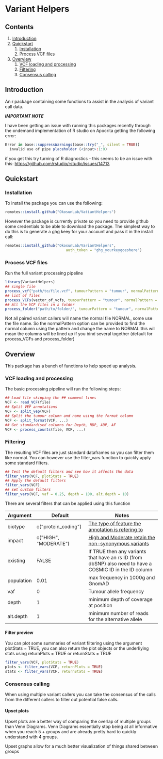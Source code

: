 # Variant Helpers

## Contents

1. [Introduction](#introduction)
2. [Quickstart](#quickstart)
    1. [Installation](#installation)
    2. [Process VCF files](#process-vcf-files)
3. [Overview](#overview)
    1. [VCF loading and processing](#vcf-loading-and-processing)
    2. [Filtering](#filtering)
    3. [Consensus calling](#Consensus-calling)

## Introduction

An r package containing some functions to assist in the analysis of variant call data.

***IMPORTANT NOTE***

I have been getting an issue with running this packages recently through the ondemand implementation of R studio on Apocrita getting the following error:

```r
Error in base::suppressWarnings(base::try("_", silent = TRUE))
  invalid use of pipe placeholder (<input>:1:0)
```

if you get this try turning of R diagnostics - this seems to be an issue with this: https://github.com/rstudio/rstudio/issues/14713

## Quickstart

### Installation

To install the package you can use the following:

```r
remotes::install.github("OkosunLab/VatiantHelpers")
```

However the package is currently private so you need to provide github some credentials to be able to download the package. The simplest way to do this is to generate a ghg keey for your account and pass it in the install call:

```r
remotes::install_github("OkosunLab/VariantHelpers",
                            auth_token = "ghg_yourkeygoeshere")
```

### Process VCF files

Run the full variant processing pipeline

```r
library(VariantHelpers)
## single file
process_vcf("path/to/file.vcf", tumourPattern = "tumour", normalPattern = "normal")
## list of files
process_VCFs(vector_of_vcfs, tumourPattern = "tumour", normalPattern = "normal")
## All the VCF files in a folder
process_folder("path/to/folder/", tumourPattern = "tumour", normalPattern = "normal")
```

Not all paired variant callers will name the normal file NORMAL, some use the file name. So the normalPattern option can be provided to find the normal column using the pattern and change the name to NORMAL this will mean the columns will be lined up if you bind several together (default for process_VCFs and process_folder)

## Overview

This package has a bunch of functions to help speed up analysis.

### VCF loading and processing

The basic processing pipeline will run the following steps:

```r
## Load file skipping the ## comment lines
VCF <- read_VCF(file)
## Split VEP annotations
VCF <- split_vep(VCF)
## Split the tumour column and name using the format column
VCF <- split_format(VCF, ...)
## Get standardised columns for Depth, RDP, ADP, AF
VCF <- process_counts(file, VCF, ...)
```

### Filtering

The resulting VCF files are just standard dataframes so you can filter them like normal. You can however use the filter_vars function to quickly apply some standard filters.

```r
## Test the default filters and see how it affects the data
filter_vars(VCF, plotStats = TRUE)
## Apply the default filters
filter_vars(VCF)
## set custom filters
filter_vars(VCF, vaf = 0.25, depth = 100, alt.depth = 10)
```

There are several filters that can be applied using this function

Argument | Default | Notes
--- | --- | ---
biotype | c("protein_coding") | [The type of feature the annotation is refering to](https://www.ensembl.org/info/genome/genebuild/biotypes.html)
impact | c("HIGH", "MODERATE") | [High and Moderate retain the non-synonymous variants](https://www.ensembl.org/info/genome/variation/prediction/predicted_data.html)
existing | FALSE | If TRUE then any variants that have an rs ID (from dbSNP) also need to have a COSMIC ID in the ID column
population | 0.01 | max frequency in 1000g and GnomAD
vaf | 0 | Tumour allele frequency
depth | 1 | minimum depth of coverage at position
alt.depth | 1 | minimum number of reads for the alternative allele

#### Filter preview

You can plot some summaries of variant filtering using the argument plotStats = TRUE, you can also return the plot objects or the underliying stats using returnPlots = TRUE or returnStats = TRUE

```r
filter_vars(VCF, plotStats = TRUE)
plots <- filter_vars(VCF, returnPlots = TRUE)
stats <- filter_vars(VCF, returnStats = TRUE)
```

### Consensus calling

When using multiple variant callers you can take the consensus of the calls from the different callers to filter out potential false calls.

#### Upset plots

Upset plots are a better way of comparing the overlap of multiple groups than Venn Diagrams. Venn Diagrams essentially stop being at all informative when you reach 5 + groups and are already pretty hard to quickly understand with 4 groups.

Upset graphs allow for a much better visualization of things shared between groups




